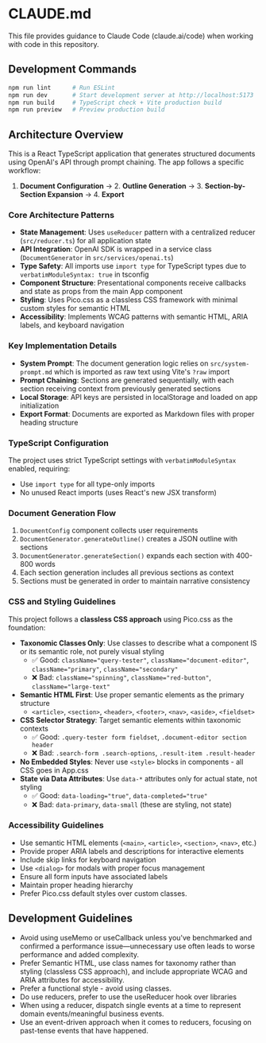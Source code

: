 # CLAUDE.md

This file provides guidance to Claude Code (claude.ai/code) when working with code in this repository.

## Development Commands

```bash
npm run lint      # Run ESLint
npm run dev       # Start development server at http://localhost:5173
npm run build     # TypeScript check + Vite production build
npm run preview   # Preview production build
```

## Architecture Overview

This is a React TypeScript application that generates structured documents using OpenAI's API through prompt chaining. The app follows a specific workflow:

1. **Document Configuration** → 2. **Outline Generation** → 3. **Section-by-Section Expansion** → 4. **Export**

### Core Architecture Patterns

- **State Management**: Uses `useReducer` pattern with a centralized reducer (`src/reducer.ts`) for all application state
- **API Integration**: OpenAI SDK is wrapped in a service class (`DocumentGenerator` in `src/services/openai.ts`)
- **Type Safety**: All imports use `import type` for TypeScript types due to `verbatimModuleSyntax: true` in tsconfig
- **Component Structure**: Presentational components receive callbacks and state as props from the main App component
- **Styling**: Uses Pico.css as a classless CSS framework with minimal custom styles for semantic HTML
- **Accessibility**: Implements WCAG patterns with semantic HTML, ARIA labels, and keyboard navigation

### Key Implementation Details

- **System Prompt**: The document generation logic relies on `src/system-prompt.md` which is imported as raw text using Vite's `?raw` import
- **Prompt Chaining**: Sections are generated sequentially, with each section receiving context from previously generated sections
- **Local Storage**: API keys are persisted in localStorage and loaded on app initialization
- **Export Format**: Documents are exported as Markdown files with proper heading structure

### TypeScript Configuration

The project uses strict TypeScript settings with `verbatimModuleSyntax` enabled, requiring:
- Use `import type` for all type-only imports
- No unused React imports (uses React's new JSX transform)

### Document Generation Flow

1. `DocumentConfig` component collects user requirements
2. `DocumentGenerator.generateOutline()` creates a JSON outline with sections
3. `DocumentGenerator.generateSection()` expands each section with 400-800 words
4. Each section generation includes all previous sections as context
5. Sections must be generated in order to maintain narrative consistency

### CSS and Styling Guidelines

This project follows a **classless CSS approach** using Pico.css as the foundation:

- **Taxonomic Classes Only**: Use classes to describe what a component IS or its semantic role, not purely visual styling
  - ✅ Good: `className="query-tester"`, `className="document-editor"`, `className="primary"`, `className="secondary"`
  - ❌ Bad: `className="spinning"`, `className="red-button"`, `className="large-text"`
- **Semantic HTML First**: Use proper semantic elements as the primary structure
  - `<article>`, `<section>`, `<header>`, `<footer>`, `<nav>`, `<aside>`, `<fieldset>`
- **CSS Selector Strategy**: Target semantic elements within taxonomic contexts
  - ✅ Good: `.query-tester form fieldset`, `.document-editor section header`
  - ❌ Bad: `.search-form .search-options`, `.result-item .result-header`
- **No Embedded Styles**: Never use `<style>` blocks in components - all CSS goes in App.css
- **State via Data Attributes**: Use `data-*` attributes only for actual state, not styling
  - ✅ Good: `data-loading="true"`, `data-completed="true"`
  - ❌ Bad: `data-primary`, `data-small` (these are styling, not state)

### Accessibility Guidelines

- Use semantic HTML elements (`<main>`, `<article>`, `<section>`, `<nav>`, etc.)
- Provide proper ARIA labels and descriptions for interactive elements
- Include skip links for keyboard navigation
- Use `<dialog>` for modals with proper focus management
- Ensure all form inputs have associated labels
- Maintain proper heading hierarchy
- Prefer Pico.css default styles over custom classes.

## Development Guidelines

- Avoid using useMemo or useCallback unless you've benchmarked and confirmed a performance issue—unnecessary use often leads to worse performance and added complexity.
- Prefer Semantic HTML, use class names for taxonomy rather than styling (classless CSS approach), and include appropriate WCAG and ARIA attributes for accessibility.
- Prefer a functional style - avoid using classes.
- Do use reducers, prefer to use the useReducer hook over libraries
- When using a reducer, dispatch single events at a time to represent domain events/meaningful business events.
- Use an event-driven approach when it comes to reducers, focusing on past-tense events that have happened.
